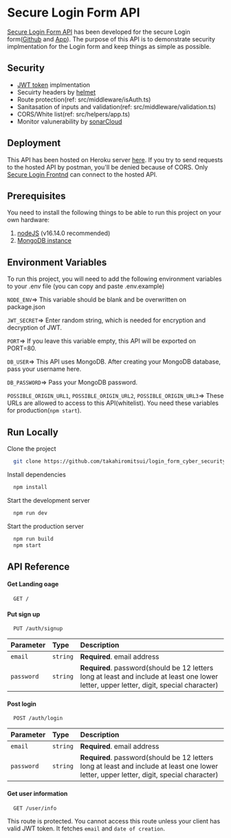 
# Secure Login Form API

[Secure Login Form API](https://security-login-restapi.herokuapp.com) has been developed for the secure Login form([Github](https://github.com/takahiromitsui/cyber-security-form-frontend) and [App](https://cyber-security-form-frontend.vercel.app/)). The purpose of this API is to demonstrate security implmentation for the Login form and keep things as simple as possible.


## Security
- [JWT token](https://www.npmjs.com/package/jsonwebtoken) implmentation
- Secuirty headers by [helmet](https://github.com/helmetjs/helmet)
- Route protection(ref: src/middleware/isAuth.ts)
- Sanitasation of inputs and validation(ref: src/middleware/validation.ts)
- CORS/White list(ref: src/helpers/app.ts)
- Monitor valunerability by [sonarCloud](https://sonarcloud.io)

## Deployment
This API has been hosted on Heroku server [here](https://security-login-restapi.herokuapp.com). If you try to send requests to the hosted API by postman, you'll be denied because of CORS. Only [Secure Login Frontnd](https://cyber-security-form-frontend.vercel.app) can connect to the hosted API.
## Prerequisites
You need to install the following things to be able to run this project on your own hardware:

1. [nodeJS](https://nodejs.org/en/download/) (v16.14.0 recommended)
2. [MongoDB instance](https://www.mongodb.com/basics/create-database)
## Environment Variables

To run this project, you will need to add the following environment variables to your .env file (you can copy and paste .env.example)

`NODE_ENV`=> This variable should be blank and be overwritten on package.json

`JWT_SECRET`=> Enter random string, which is needed for encryption and decryption of JWT.

`PORT`=> If you leave this variable empty, this API will be exported on PORT=80.

`DB_USER`=> This API uses MongoDB. After creating your MongoDB database, pass your username here.

`DB_PASSWORD`=> Pass your MongoDB password.

`POSSIBLE_ORIGIN_URL1`, `POSSIBLE_ORIGIN_URL2`, `POSSIBLE_ORIGIN_URL3`=> These URLs are allowed to access to this API(whitelist). You need these variables for production(`npm start`).
## Run Locally

Clone the project

```bash
  git clone https://github.com/takahiromitsui/login_form_cyber_security.git
```

Install dependencies

```bash
  npm install
```

Start the development server

```bash
  npm run dev
```

Start the production server
```bash
  npm run build
  npm start
```
## API Reference

#### Get Landing oage

```http
  GET /
```

#### Put sign up

```http
  PUT /auth/signup
```

| Parameter | Type     | Description                       |
| :-------- | :------- | :-------------------------------- |
| `email`      | `string` | **Required**. email address |
| `password`      | `string` | **Required**. password(should be 12 letters long at least and include at least one lower letter, upper letter, digit, special character) |

#### Post login

```http
  POST /auth/login
```

| Parameter | Type     | Description                       |
| :-------- | :------- | :-------------------------------- |
| `email`      | `string` | **Required**. email address |
| `password`      | `string` | **Required**. password(should be 12 letters long at least and include at least one lower letter, upper letter, digit, special character) |


#### Get user information

```http
  GET /user/info
```
This route is protected. You cannot access this route unless your client has valid JWT token. It fetches `email` and `date of creation`.